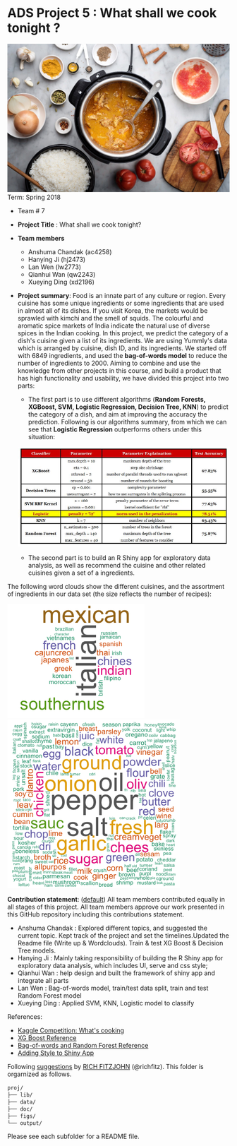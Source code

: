 # ADS Project 5 : What shall we cook tonight ?
![image](figs/cooking.jpg)
Term: Spring 2018

+ Team # 7
+ **Project Title** : What shall we cook tonight? 
+ **Team members**
	+ Anshuma Chandak (ac4258)
	+ Hanying Ji (hj2473)
	+ Lan Wen (lw2773)
	+ Qianhui Wan (qw2243)
	+ Xueying Ding (xd2196)

 
+ **Project summary**: Food is an innate part of any culture or region. Every cuisine has some unique ingredients or some ingredients that are used in almost all of its dishes. If you visit Korea, the markets would be sprawled with kimchi and the smell of squids. The colourful and aromatic spice markets of India indicate the natural use of diverse spices in the Indian cooking. In this project, we predict the category of a dish's cuisine given a list of its ingredients. We are using Yummly's data which is arranged by cuisine, dish ID, and its ingredients. We started off with 6849 ingredients, and used the **bag-of-words model** to reduce the number of ingredients to 2000. Aiming to combine and use the knowledge from other projects in this course, and build a product that has high functionality and usability, we have divided this project into two parts:
	+ The first part is to use different algorithms (**Random Forests, XGBoost, SVM, Logistic Regression, Decision Tree, KNN**) to predict the category of a dish, and aim at improving the accuracy the prediction. Following is our algorithms summary, from which we can see that **Logistic Regression** outperforms others under this situation:
	
	![image](figs/Algorithms_Summary.JPG)
	
	+ The second part is to build an R Shiny app for exploratory data analysis, as well as recommend the cuisine and other related cuisines given a set of a ingredients.

The following word clouds show the different cuisines, and the assortment of ingredients in our data set (the size reflects the number of recipes): 

![image](figs/Rplot.png)  ![image](figs/ingredients.png)

	
**Contribution statement**: ([default](doc/a_note_on_contributions.md)) All team members contributed equally in all stages of this project. All team members approve our work presented in this GitHub repository including this contributions statement. 

+ Anshuma Chandak : Explored different topics, and suggested the current topic. Kept track of the project and set the timelines.Updated the Readme file (Write up & Wordclouds). Train & test XG Boost & Decision Tree models.  
+ Hanying Ji : Mainly taking responsibility of building the R Shiny app for exploratory data analysis, which includes UI, serve and css style;
+ Qianhui Wan : help design and built the framework of shiny app and integrate all parts 
+ Lan Wen : Bag-of-words model, train/test data split, train and test Random Forest model
+ Xueying Ding : Applied SVM, KNN, Logistic model to classify


References:
+ [Kaggle Competition: What's cooking](https://www.kaggle.com/c/whats-cooking)
+ [XG Boost Reference](https://rpubs.com/mharris/multiclass_xgboost)
+ [Bag-of-words and Random Forest Reference](https://www.kaggle.com/normallydistrbuted/simple-bag-of-words-with-rf)
+ [Adding Style to Shiny App](http://bambooanalytics.co/blogs/howTo/shinystyle.html)

Following [suggestions](http://nicercode.github.io/blog/2013-04-05-projects/) by [RICH FITZJOHN](http://nicercode.github.io/about/#Team) (@richfitz). This folder is orgarnized as follows.

```
proj/
├── lib/
├── data/
├── doc/
├── figs/
└── output/
```

Please see each subfolder for a README file.



